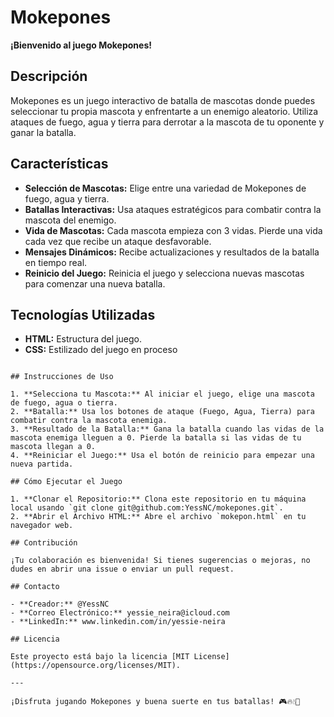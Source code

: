 # Mokepones

**¡Bienvenido al juego Mokepones!**

## Descripción

Mokepones es un juego interactivo de batalla de mascotas donde puedes seleccionar tu propia mascota y enfrentarte a un enemigo aleatorio. Utiliza ataques de fuego, agua y tierra para derrotar a la mascota de tu oponente y ganar la batalla.

## Características

- **Selección de Mascotas:** Elige entre una variedad de Mokepones de fuego, agua y tierra.
- **Batallas Interactivas:** Usa ataques estratégicos para combatir contra la mascota del enemigo.
- **Vida de Mascotas:** Cada mascota empieza con 3 vidas. Pierde una vida cada vez que recibe un ataque desfavorable.
- **Mensajes Dinámicos:** Recibe actualizaciones y resultados de la batalla en tiempo real.
- **Reinicio del Juego:** Reinicia el juego y selecciona nuevas mascotas para comenzar una nueva batalla.

## Tecnologías Utilizadas

- **HTML:** Estructura del juego.
- **CSS:** Estilizado del juego en proceso

```- **JavaScript:** Lógica del juego y manejo de eventos.

## Instrucciones de Uso

1. **Selecciona tu Mascota:** Al iniciar el juego, elige una mascota de fuego, agua o tierra.
2. **Batalla:** Usa los botones de ataque (Fuego, Agua, Tierra) para combatir contra la mascota enemiga.
3. **Resultado de la Batalla:** Gana la batalla cuando las vidas de la mascota enemiga lleguen a 0. Pierde la batalla si las vidas de tu mascota llegan a 0.
4. **Reiniciar el Juego:** Usa el botón de reinicio para empezar una nueva partida.

## Cómo Ejecutar el Juego

1. **Clonar el Repositorio:** Clona este repositorio en tu máquina local usando `git clone git@github.com:YessNC/mokepones.git`.
2. **Abrir el Archivo HTML:** Abre el archivo `mokepon.html` en tu navegador web.

## Contribución

¡Tu colaboración es bienvenida! Si tienes sugerencias o mejoras, no dudes en abrir una issue o enviar un pull request.

## Contacto

- **Creador:** @YessNC
- **Correo Electrónico:** yessie_neira@icloud.com
- **LinkedIn:** www.linkedin.com/in/yessie-neira

## Licencia

Este proyecto está bajo la licencia [MIT License](https://opensource.org/licenses/MIT).

---

¡Disfruta jugando Mokepones y buena suerte en tus batallas! 🎮🔥💧🌻
```
